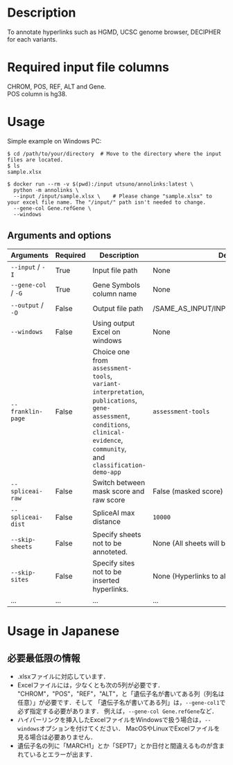 # Description
To annotate hyperlinks such as HGMD, UCSC genome browser, DECIPHER for each variants.

# Required input file columns
CHROM, POS, REF, ALT and Gene.  
POS column is hg38.

# Usage

Simple example on Windows PC:
```Shell
$ cd /path/to/your/directory  # Move to the directory where the input files are located.
$ ls 
sample.xlsx

$ docker run --rm -v $(pwd):/input utsuno/annolinks:latest \
  python -m annolinks \
  --input /input/sample.xlsx \    # Please change "sample.xlsx" to your excel file name. The "/input/" path isn't needed to change. 
  --gene-col Gene.refGene \
  --windows
```

## Arguments and options
| Arguments | Required | Description | Default |
| ---  | --- | ---- | --- |
| `--input` / `-I`   | True | Input file path   | None         |
| `--gene-col` / `-G` | True | Gene Symbols column name | None |
| `--output` / `-O`  | False | Output file path  | /SAME_AS_INPUT/INPUT_FILE_hyperlinked.xlsx|
| `--windows` | False | Using output Excel on windows | None |
| `--franklin-page` | False | Choice one from <br>`assessment-tools`,<br>`variant-interpretation`,<br>`publications`,<br>`gene-assessment`,<br>`conditions`,<br>`clinical-evidence`,<br>`community`,<br>and `classification-demo-app`| `assessment-tools` |
| `--spliceai-raw` | False | Switch between mask score and raw score | False (masked score)|
| `--spliceai-dist` | False | SpliceAI max distance | `10000` |
| `--skip-sheets` | False | Specify sheets not to be annoteted.| None (All sheets will be annotated.)|
| `--skip-sites` | False | Specify sites not to be inserted hyperlinks.|None (Hyperlinks to all sites will be inserted.)|
| ...|...|...|...|


# Usage in Japanese
## 必要最低限の情報
- .xlsxファイルに対応しています．
- Excelファイルには，少なくとも次の5列が必要です．
  "CHROM"，"POS"，"REF"，"ALT"，と「遺伝子名が書いてある列（列名は任意）」が必要です．そして
  「遺伝子名が書いてある列」は，`--gene-col1`で必ず指定する必要があります．
  例えば，`--gene-col Gene.refGene`など．
- ハイパーリンクを挿入したExcelファイルをWindowsで扱う場合は，`--windows`オプションを付けてください．
  MacOSやLinuxでExcelファイルを見る場合は必要ありません．
- 遺伝子名の列に「MARCH1」とか「SEPT7」とか日付と間違えるものが含まれているとエラーが出ます．
